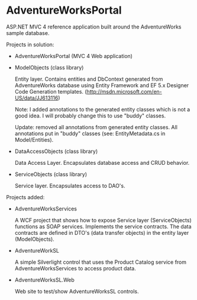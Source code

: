 AdventureWorksPortal
====================

ASP.NET MVC 4 reference application built around the AdventureWorks sample database.

Projects in solution:

-	AdventureWorksPortal (MVC 4 Web application)

-	ModelObjects (class library)
	
	Entity layer. Contains entities and DbContext generated from AdventureWorks database
	using Entity Framework and EF 5.x Designer Code Generation templates. 
	(http://msdn.microsoft.com/en-US/data/JJ613116)

	Note: I added annotations to the generated entity classes which is not a good idea. I will
	probably change this to use "buddy" classes.

	Update: removed all annotations from generated entity classes. All annotations put in "buddy"
	classes (see: EntityMetadata.cs in Model/Entities).

-	DataAccessObjects (class library)
	
	Data Access Layer. Encapsulates database access and CRUD behavior.

-	ServiceObjects (class library)

	Service layer. Encapsulates access to DAO's.

Projects added:

-	AdventureWorksServices
	
	A WCF project that shows how to expose Service layer (ServiceObjects) functions
	as SOAP services. Implements the service contracts. The data contracts are defined
	in DTO's (data transfer objects) in the entity layer (ModelObjects).

-	AdventureWorkSL

	A simple Silverlight control that uses the Product Catalog service from AdventureWorksServices
	to access product data.

-	AdventureWorksSL.Web

	Web site to test/show AdventureWorksSL controls.	


